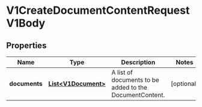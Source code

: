 

# V1CreateDocumentContentRequestV1Body

## Properties

Name | Type | Description | Notes
------------ | ------------- | ------------- | -------------
**documents** | [**List&lt;V1Document&gt;**](V1Document.md) | A list of documents to be added to the DocumentContent. |  [optional]



